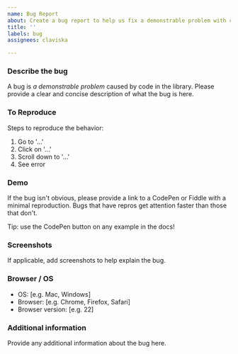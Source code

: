 ```yaml
---
name: Bug Report
about: Create a bug report to help us fix a demonstrable problem with code in the library.
title: ''
labels: bug
assignees: claviska

---
```


### Describe the bug
A bug is _a demonstrable problem_ caused by code in the library. Please provide a clear and concise description of what the bug is here.

### To Reproduce
Steps to reproduce the behavior:

1. Go to '...'
2. Click on '...'
3. Scroll down to '...'
4. See error

### Demo

If the bug isn't obvious, please provide a link to a CodePen or Fiddle with a minimal reproduction. Bugs that have repros get attention faster than those that don't.

Tip: use the CodePen button on any example in the docs!

### Screenshots
If applicable, add screenshots to help explain the bug.

### Browser / OS
 - OS: [e.g. Mac, Windows]
 - Browser: [e.g. Chrome, Firefox, Safari]
 - Browser version: [e.g. 22]

### Additional information
Provide any additional information about the bug here.
